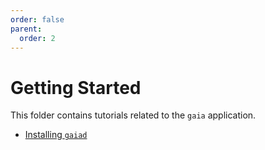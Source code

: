 ```yaml
---
order: false
parent:
  order: 2
---
```


# Getting Started

This folder contains tutorials related to the `gaia` application.

- [Installing `gaiad`](./installation.md)
